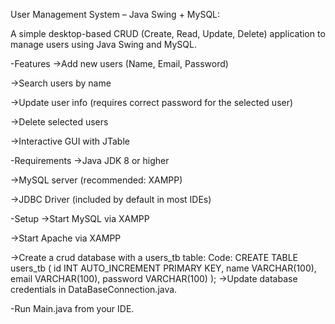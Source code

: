 User Management System – Java Swing + MySQL:

A simple desktop-based CRUD (Create, Read, Update, Delete) application to manage users using Java Swing and MySQL.

-Features
  ->Add new users (Name, Email, Password)

  ->Search users by name

  ->Update user info (requires correct password for the selected user)

  ->Delete selected users

  ->Interactive GUI with JTable

-Requirements
  ->Java JDK 8 or higher

  ->MySQL server (recommended: XAMPP)

  ->JDBC Driver (included by default in most IDEs)

-Setup
  ->Start MySQL via XAMPP
  
  ->Start Apache via XAMPP
  
  ->Create a crud database with a users_tb table:
    Code:
    CREATE TABLE users_tb (
      id INT AUTO_INCREMENT PRIMARY KEY,
      name VARCHAR(100),
      email VARCHAR(100),
      password VARCHAR(100)
    );
  ->Update database credentials in DataBaseConnection.java.

-Run Main.java from your IDE.
